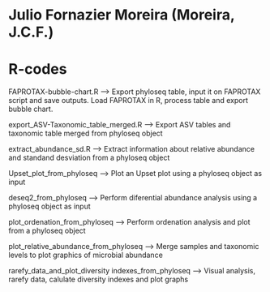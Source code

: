 # Julio Fornazier Moreira (Moreira, J.C.F.) 
# R-codes

FAPROTAX-bubble-chart.R --> Export phyloseq table, input it on FAPROTAX script and save outputs. Load FAPROTAX in R, process table and export bubble chart.

export_ASV-Taxonomic_table_merged.R --> Export ASV tables and taxonomic table merged from phyloseq object

extract_abundance_sd.R --> Extract information about relative abundance and standand desviation from a phyloseq object

Upset_plot_from_phyloseq --> Plot an Upset plot using a phyloseq object as input

deseq2_from_phyloseq --> Perform diferential abundance analysis using a phyloseq object as input

plot_ordenation_from_phyloseq --> Perform ordenation analysis and plot from a phyloseq object

plot_relative_abundance_from_phyloseq --> Merge samples and taxonomic levels to plot graphics of microbial abundance

rarefy_data_and_plot_diversity indexes_from_phyloseq --> Visual analysis, rarefy data, calulate diversity indexes and plot graphs

